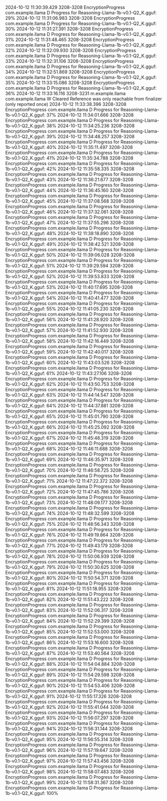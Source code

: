 2024-10-12 11:30:39.429  3208-3208  EncryptionProgress      com.example.llama                    D  Progress for Reasoning-Llama-1b-v0.1-Q2_K.gguf: 29%
2024-10-12 11:31:06.983  3208-3208  EncryptionProgress      com.example.llama                    D  Progress for Reasoning-Llama-1b-v0.1-Q2_K.gguf: 30%
2024-10-12 11:31:27.391  3208-3208  EncryptionProgress      com.example.llama                    D  Progress for Reasoning-Llama-1b-v0.1-Q2_K.gguf: 31%
2024-10-12 11:31:48.465  3208-3208  EncryptionProgress      com.example.llama                    D  Progress for Reasoning-Llama-1b-v0.1-Q2_K.gguf: 32%
2024-10-12 11:32:09.930  3208-3208  EncryptionProgress      com.example.llama                    D  Progress for Reasoning-Llama-1b-v0.1-Q2_K.gguf: 33%
2024-10-12 11:32:31.106  3208-3208  EncryptionProgress      com.example.llama                    D  Progress for Reasoning-Llama-1b-v0.1-Q2_K.gguf: 34%
2024-10-12 11:32:51.869  3208-3208  EncryptionProgress      com.example.llama                    D  Progress for Reasoning-Llama-1b-v0.1-Q2_K.gguf: 35%
2024-10-12 11:33:15.086  3208-3208  EncryptionProgress      com.example.llama                    D  Progress for Reasoning-Llama-1b-v0.1-Q2_K.gguf: 36%
2024-10-12 11:33:16.116  3208-3231  m.example.llama         com.example.llama                    W  Cleared Reference was only reachable from finalizer (only reported once)
2024-10-12 11:33:38.396  3208-3208  EncryptionProgress      com.example.llama                    D  Progress for Reasoning-Llama-1b-v0.1-Q2_K.gguf: 37%
2024-10-12 11:34:01.666  3208-3208  EncryptionProgress      com.example.llama                    D  Progress for Reasoning-Llama-1b-v0.1-Q2_K.gguf: 38%
2024-10-12 11:34:25.236  3208-3208  EncryptionProgress      com.example.llama                    D  Progress for Reasoning-Llama-1b-v0.1-Q2_K.gguf: 39%
2024-10-12 11:34:48.257  3208-3208  EncryptionProgress      com.example.llama                    D  Progress for Reasoning-Llama-1b-v0.1-Q2_K.gguf: 40%
2024-10-12 11:35:11.497  3208-3208  EncryptionProgress      com.example.llama                    D  Progress for Reasoning-Llama-1b-v0.1-Q2_K.gguf: 41%
2024-10-12 11:35:34.788  3208-3208  EncryptionProgress      com.example.llama                    D  Progress for Reasoning-Llama-1b-v0.1-Q2_K.gguf: 42%
2024-10-12 11:35:58.335  3208-3208  EncryptionProgress      com.example.llama                    D  Progress for Reasoning-Llama-1b-v0.1-Q2_K.gguf: 43%
2024-10-12 11:36:21.677  3208-3208  EncryptionProgress      com.example.llama                    D  Progress for Reasoning-Llama-1b-v0.1-Q2_K.gguf: 44%
2024-10-12 11:36:45.160  3208-3208  EncryptionProgress      com.example.llama                    D  Progress for Reasoning-Llama-1b-v0.1-Q2_K.gguf: 45%
2024-10-12 11:37:08.568  3208-3208  EncryptionProgress      com.example.llama                    D  Progress for Reasoning-Llama-1b-v0.1-Q2_K.gguf: 46%
2024-10-12 11:37:32.061  3208-3208  EncryptionProgress      com.example.llama                    D  Progress for Reasoning-Llama-1b-v0.1-Q2_K.gguf: 47%
2024-10-12 11:37:55.296  3208-3208  EncryptionProgress      com.example.llama                    D  Progress for Reasoning-Llama-1b-v0.1-Q2_K.gguf: 48%
2024-10-12 11:38:18.890  3208-3208  EncryptionProgress      com.example.llama                    D  Progress for Reasoning-Llama-1b-v0.1-Q2_K.gguf: 49%
2024-10-12 11:38:42.521  3208-3208  EncryptionProgress      com.example.llama                    D  Progress for Reasoning-Llama-1b-v0.1-Q2_K.gguf: 50%
2024-10-12 11:39:06.028  3208-3208  EncryptionProgress      com.example.llama                    D  Progress for Reasoning-Llama-1b-v0.1-Q2_K.gguf: 51%
2024-10-12 11:39:29.594  3208-3208  EncryptionProgress      com.example.llama                    D  Progress for Reasoning-Llama-1b-v0.1-Q2_K.gguf: 52%
2024-10-12 11:39:53.833  3208-3208  EncryptionProgress      com.example.llama                    D  Progress for Reasoning-Llama-1b-v0.1-Q2_K.gguf: 53%
2024-10-12 11:40:17.695  3208-3208  EncryptionProgress      com.example.llama                    D  Progress for Reasoning-Llama-1b-v0.1-Q2_K.gguf: 54%
2024-10-12 11:40:41.477  3208-3208  EncryptionProgress      com.example.llama                    D  Progress for Reasoning-Llama-1b-v0.1-Q2_K.gguf: 55%
2024-10-12 11:41:05.230  3208-3208  EncryptionProgress      com.example.llama                    D  Progress for Reasoning-Llama-1b-v0.1-Q2_K.gguf: 56%
2024-10-12 11:41:28.920  3208-3208  EncryptionProgress      com.example.llama                    D  Progress for Reasoning-Llama-1b-v0.1-Q2_K.gguf: 57%
2024-10-12 11:41:52.930  3208-3208  EncryptionProgress      com.example.llama                    D  Progress for Reasoning-Llama-1b-v0.1-Q2_K.gguf: 58%
2024-10-12 11:42:16.449  3208-3208  EncryptionProgress      com.example.llama                    D  Progress for Reasoning-Llama-1b-v0.1-Q2_K.gguf: 59%
2024-10-12 11:42:40.017  3208-3208  EncryptionProgress      com.example.llama                    D  Progress for Reasoning-Llama-1b-v0.1-Q2_K.gguf: 60%
2024-10-12 11:43:03.526  3208-3208  EncryptionProgress      com.example.llama                    D  Progress for Reasoning-Llama-1b-v0.1-Q2_K.gguf: 61%
2024-10-12 11:43:27.106  3208-3208  EncryptionProgress      com.example.llama                    D  Progress for Reasoning-Llama-1b-v0.1-Q2_K.gguf: 62%
2024-10-12 11:43:50.753  3208-3208  EncryptionProgress      com.example.llama                    D  Progress for Reasoning-Llama-1b-v0.1-Q2_K.gguf: 63%
2024-10-12 11:44:14.547  3208-3208  EncryptionProgress      com.example.llama                    D  Progress for Reasoning-Llama-1b-v0.1-Q2_K.gguf: 64%
2024-10-12 11:44:37.881  3208-3208  EncryptionProgress      com.example.llama                    D  Progress for Reasoning-Llama-1b-v0.1-Q2_K.gguf: 65%
2024-10-12 11:45:01.790  3208-3208  EncryptionProgress      com.example.llama                    D  Progress for Reasoning-Llama-1b-v0.1-Q2_K.gguf: 66%
2024-10-12 11:45:25.092  3208-3208  EncryptionProgress      com.example.llama                    D  Progress for Reasoning-Llama-1b-v0.1-Q2_K.gguf: 67%
2024-10-12 11:45:48.319  3208-3208  EncryptionProgress      com.example.llama                    D  Progress for Reasoning-Llama-1b-v0.1-Q2_K.gguf: 68%
2024-10-12 11:46:11.688  3208-3208  EncryptionProgress      com.example.llama                    D  Progress for Reasoning-Llama-1b-v0.1-Q2_K.gguf: 69%
2024-10-12 11:46:35.971  3208-3208  EncryptionProgress      com.example.llama                    D  Progress for Reasoning-Llama-1b-v0.1-Q2_K.gguf: 70%
2024-10-12 11:46:58.725  3208-3208  EncryptionProgress      com.example.llama                    D  Progress for Reasoning-Llama-1b-v0.1-Q2_K.gguf: 71%
2024-10-12 11:47:22.372  3208-3208  EncryptionProgress      com.example.llama                    D  Progress for Reasoning-Llama-1b-v0.1-Q2_K.gguf: 72%
2024-10-12 11:47:45.786  3208-3208  EncryptionProgress      com.example.llama                    D  Progress for Reasoning-Llama-1b-v0.1-Q2_K.gguf: 73%
2024-10-12 11:48:09.177  3208-3208  EncryptionProgress      com.example.llama                    D  Progress for Reasoning-Llama-1b-v0.1-Q2_K.gguf: 74%
2024-10-12 11:48:32.599  3208-3208  EncryptionProgress      com.example.llama                    D  Progress for Reasoning-Llama-1b-v0.1-Q2_K.gguf: 75%
2024-10-12 11:48:56.343  3208-3208  EncryptionProgress      com.example.llama                    D  Progress for Reasoning-Llama-1b-v0.1-Q2_K.gguf: 76%
2024-10-12 11:49:19.864  3208-3208  EncryptionProgress      com.example.llama                    D  Progress for Reasoning-Llama-1b-v0.1-Q2_K.gguf: 77%
2024-10-12 11:49:43.179  3208-3208  EncryptionProgress      com.example.llama                    D  Progress for Reasoning-Llama-1b-v0.1-Q2_K.gguf: 78%
2024-10-12 11:50:06.939  3208-3208  EncryptionProgress      com.example.llama                    D  Progress for Reasoning-Llama-1b-v0.1-Q2_K.gguf: 79%
2024-10-12 11:50:30.625  3208-3208  EncryptionProgress      com.example.llama                    D  Progress for Reasoning-Llama-1b-v0.1-Q2_K.gguf: 80%
2024-10-12 11:50:54.371  3208-3208  EncryptionProgress      com.example.llama                    D  Progress for Reasoning-Llama-1b-v0.1-Q2_K.gguf: 81%
2024-10-12 11:51:18.955  3208-3208  EncryptionProgress      com.example.llama                    D  Progress for Reasoning-Llama-1b-v0.1-Q2_K.gguf: 82%
2024-10-12 11:51:43.222  3208-3208  EncryptionProgress      com.example.llama                    D  Progress for Reasoning-Llama-1b-v0.1-Q2_K.gguf: 83%
2024-10-12 11:52:06.317  3208-3208  EncryptionProgress      com.example.llama                    D  Progress for Reasoning-Llama-1b-v0.1-Q2_K.gguf: 84%
2024-10-12 11:52:29.399  3208-3208  EncryptionProgress      com.example.llama                    D  Progress for Reasoning-Llama-1b-v0.1-Q2_K.gguf: 85%
2024-10-12 11:52:53.000  3208-3208  EncryptionProgress      com.example.llama                    D  Progress for Reasoning-Llama-1b-v0.1-Q2_K.gguf: 86%
2024-10-12 11:53:16.600  3208-3208  EncryptionProgress      com.example.llama                    D  Progress for Reasoning-Llama-1b-v0.1-Q2_K.gguf: 87%
2024-10-12 11:53:40.564  3208-3208  EncryptionProgress      com.example.llama                    D  Progress for Reasoning-Llama-1b-v0.1-Q2_K.gguf: 88%
2024-10-12 11:54:04.884  3208-3208  EncryptionProgress      com.example.llama                    D  Progress for Reasoning-Llama-1b-v0.1-Q2_K.gguf: 89%
2024-10-12 11:54:29.598  3208-3208  EncryptionProgress      com.example.llama                    D  Progress for Reasoning-Llama-1b-v0.1-Q2_K.gguf: 90%
2024-10-12 11:54:53.406  3208-3208  EncryptionProgress      com.example.llama                    D  Progress for Reasoning-Llama-1b-v0.1-Q2_K.gguf: 91%
2024-10-12 11:55:17.326  3208-3208  EncryptionProgress      com.example.llama                    D  Progress for Reasoning-Llama-1b-v0.1-Q2_K.gguf: 92%
2024-10-12 11:55:41.044  3208-3208  EncryptionProgress      com.example.llama                    D  Progress for Reasoning-Llama-1b-v0.1-Q2_K.gguf: 93%
2024-10-12 11:56:07.297  3208-3208  EncryptionProgress      com.example.llama                    D  Progress for Reasoning-Llama-1b-v0.1-Q2_K.gguf: 94%
2024-10-12 11:56:31.144  3208-3208  EncryptionProgress      com.example.llama                    D  Progress for Reasoning-Llama-1b-v0.1-Q2_K.gguf: 95%
2024-10-12 11:56:55.314  3208-3208  EncryptionProgress      com.example.llama                    D  Progress for Reasoning-Llama-1b-v0.1-Q2_K.gguf: 96%
2024-10-12 11:57:19.647  3208-3208  EncryptionProgress      com.example.llama                    D  Progress for Reasoning-Llama-1b-v0.1-Q2_K.gguf: 97%
2024-10-12 11:57:43.456  3208-3208  EncryptionProgress      com.example.llama                    D  Progress for Reasoning-Llama-1b-v0.1-Q2_K.gguf: 98%
2024-10-12 11:58:07.483  3208-3208  EncryptionProgress      com.example.llama                    D  Progress for Reasoning-Llama-1b-v0.1-Q2_K.gguf: 99%
2024-10-12 11:58:31.367  3208-3208  EncryptionProgress      com.example.llama                    D  Progress for Reasoning-Llama-1b-v0.1-Q2_K.gguf: 100%
